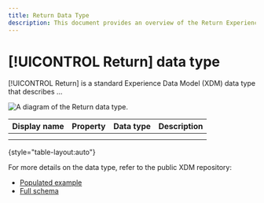 ```yaml
---
title: Return Data Type
description: This document provides an overview of the Return Experience Data Model (XDM) data type.
---
```

# [!UICONTROL Return] data type

[!UICONTROL Return] is a standard Experience Data Model (XDM) data type that describes ...

![A diagram of the  Return data type.]()

| Display name  | Property | Data type | Description |
| --- | --- | --- | --- |
|     |     |     |     |
|     |     |     |     |

{style="table-layout:auto"}

For more details on the data type, refer to the public XDM repository:

* [Populated example](https://github.com/adobe/xdm/blob/master/components/datatypes/return.example.1.json)
* [Full schema](https://github.com/adobe/xdm/blob/master/components/datatypes/return.schema.json)


